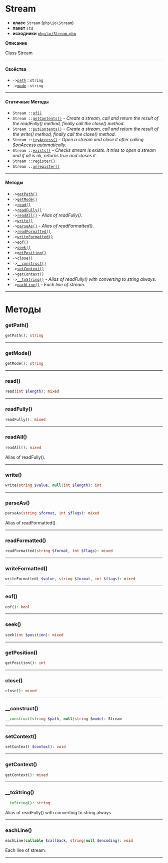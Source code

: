 # Stream

- **класс** `Stream` (`php\io\Stream`)
- **пакет** `std`
- **исходники** [`php/io/Stream.php`](./src/main/resources/JPHP-INF/sdk/php/io/Stream.php)

**Описание**

Class Stream

---

#### Свойства

- `->`[`path`](#prop-path) : `string`
- `->`[`mode`](#prop-mode) : `string`

---

#### Статичные Методы

- `Stream ::`[`of()`](#method-of)
- `Stream ::`[`getContents()`](#method-getcontents) - _Create a stream, call and return the result of the readFully() method, finally call the close() method._
- `Stream ::`[`putContents()`](#method-putcontents) - _Create a stream, call and return the result of the write() method, finally call the close() method._
- `Stream ::`[`tryAccess()`](#method-tryaccess) - _Open a stream and close it after calling $onAccess automatically._
- `Stream ::`[`exists()`](#method-exists) - _Checks stream is exists. It tries to open a stream and if all is ok, returns true and closes it._
- `Stream ::`[`register()`](#method-register)
- `Stream ::`[`unregister()`](#method-unregister)

---

#### Методы

- `->`[`getPath()`](#method-getpath)
- `->`[`getMode()`](#method-getmode)
- `->`[`read()`](#method-read)
- `->`[`readFully()`](#method-readfully)
- `->`[`readAll()`](#method-readall) - _Alias of readFully()._
- `->`[`write()`](#method-write)
- `->`[`parseAs()`](#method-parseas) - _Alias of readFormatted()._
- `->`[`readFormatted()`](#method-readformatted)
- `->`[`writeFormatted()`](#method-writeformatted)
- `->`[`eof()`](#method-eof)
- `->`[`seek()`](#method-seek)
- `->`[`getPosition()`](#method-getposition)
- `->`[`close()`](#method-close)
- `->`[`__construct()`](#method-__construct)
- `->`[`setContext()`](#method-setcontext)
- `->`[`getContext()`](#method-getcontext)
- `->`[`__toString()`](#method-__tostring) - _Alias of readFully() with converting to string always._
- `->`[`eachLine()`](#method-eachline) - _Each line of stream._

---
# Методы

<a name="method-getpath"></a>

### getPath()
```php
getPath(): string
```

---

<a name="method-getmode"></a>

### getMode()
```php
getMode(): string
```

---

<a name="method-read"></a>

### read()
```php
read(int $length): mixed
```

---

<a name="method-readfully"></a>

### readFully()
```php
readFully(): mixed
```

---

<a name="method-readall"></a>

### readAll()
```php
readAll(): mixed
```
Alias of readFully().

---

<a name="method-write"></a>

### write()
```php
write(string $value, null|int $length): int
```

---

<a name="method-parseas"></a>

### parseAs()
```php
parseAs(string $format, int $flags): mixed
```
Alias of readFormatted().

---

<a name="method-readformatted"></a>

### readFormatted()
```php
readFormatted(string $format, int $flags): mixed
```

---

<a name="method-writeformatted"></a>

### writeFormatted()
```php
writeFormatted( $value, string $format, int $flags): mixed
```

---

<a name="method-eof"></a>

### eof()
```php
eof(): bool
```

---

<a name="method-seek"></a>

### seek()
```php
seek(int $position): mixed
```

---

<a name="method-getposition"></a>

### getPosition()
```php
getPosition(): int
```

---

<a name="method-close"></a>

### close()
```php
close(): mixed
```

---

<a name="method-__construct"></a>

### __construct()
```php
__construct(string $path, null|string $mode): Stream
```

---

<a name="method-setcontext"></a>

### setContext()
```php
setContext( $context): void
```

---

<a name="method-getcontext"></a>

### getContext()
```php
getContext(): mixed
```

---

<a name="method-__tostring"></a>

### __toString()
```php
__toString(): string
```
Alias of readFully() with converting to string always.

---

<a name="method-eachline"></a>

### eachLine()
```php
eachLine(callable $callback, string|null $encoding): void
```
Each line of stream.

---
